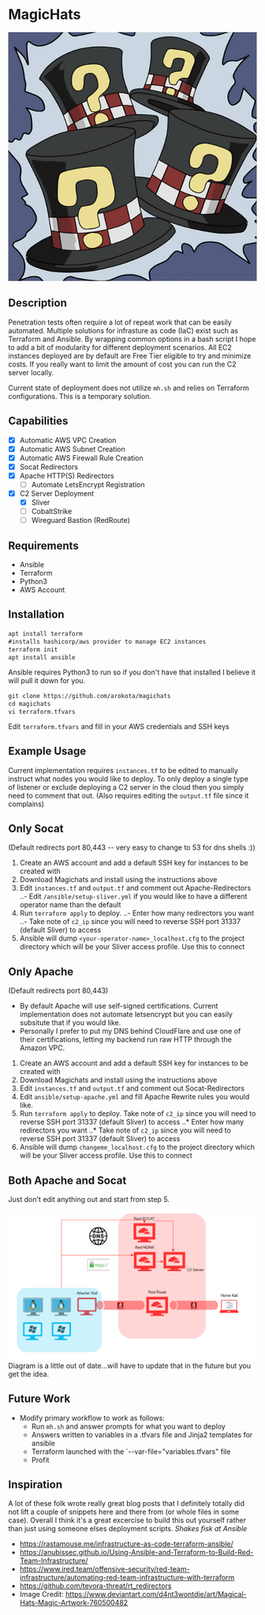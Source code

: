 # MagicHats 
![MagicalHats](magicalhats.png)
## Description
Penetration tests often require a lot of repeat work that can be easily automated.  Multiple solutions for infrasture as code (IaC) exist such as Terraform and Ansible.  By wrapping common options in a bash script I hope to add a bit of modularity for different deployment scenarios. All EC2 instances deployed are by default are Free Tier eligible to try and minimize costs.  If you really want to limit the amount of cost you can run the C2 server locally.

Current state of deployment does not utilize `mh.sh` and relies on Terraform configurations.  This is a temporary solution.

## Capabilities
- [x] Automatic AWS VPC Creation
- [x] Automatic AWS Subnet Creation
- [x] Automatic AWS Firewall Rule Creation
- [x] Socat Redirectors
- [x] Apache HTTP(S) Redirectors
	- [ ] Automate LetsEncrypt Registration
- [x] C2 Server Deployment
	- [x] Sliver
	- [ ] CobaltStrike
	- [ ] Wireguard Bastion (RedRoute)

## Requirements
- Ansible
- Terraform
- Python3
- AWS Account

## Installation

```
apt install terraform
#installs hashicorp/aws provider to manage EC2 instances
terraform init 
apt install ansible
```
Ansible requires Python3 to run so if you don't have that installed I believe it will pull it down for you.

```
git clone https://github.com/arokota/magichats
cd magichats
vi terraform.tfvars
```
Edit `terraform.tfvars` and fill in your AWS credentials and SSH keys

## Example Usage

Current implementation requires `instances.tf` to be edited to manually instruct what nodes you would like to deploy. To only deploy a single type of listener or exclude deploying a C2 server in the cloud then you simply need to comment that out.  (Also requires editing the `output.tf` file since it complains)

## Only Socat
(Default redirects port 80,443 -- very easy to change to 53 for dns shells :))
1. Create an AWS account and add a default SSH key for instances to be created with
2. Download Magichats and install using the instructions above
3. Edit `instances.tf` and `output.tf` and comment out Apache-Redirectors
..- Edit `/ansible/setup-sliver.yml` if you would like to have a different operator name than the default
4. Run `terraform apply` to deploy. 
..- Enter how many redirectors you want
..- Take note of `c2_ip` since you will need to reverse SSH port 31337 (default Sliver) to access
5. Ansible will dump `<your-operator-name>_localhost.cfg` to the project directory which will be your Sliver access profile. Use this to connect

## Only Apache
(Default redirects port 80,443)

* By default Apache will use self-signed certifications. Current implementation does not automate letsencrypt but you can easily subsitute that if you would like.
* Personally I prefer to put my DNS behind CloudFlare and use one of their certifications, letting my backend run raw HTTP through the Amazon VPC.  

1. Create an AWS account and add a default SSH key for instances to be created with
2. Download Magichats and install using the instructions above
3. Edit `instances.tf` and `output.tf` and comment out Socat-Redirectors
4. Edit `ansible/setup-apache.yml` and fill Apache Rewrite rules you would like.
5. Run `terraform apply` to deploy.  Take note of `c2_ip` since you will need to reverse SSH port 31337 (default Sliver) to access
..* Enter how many redirectors you want
..* Take note of `c2_ip` since you will need to reverse SSH port 31337 (default Sliver) to access
6. Ansible will dump `changeme_localhost.cfg` to the project directory which will be your Sliver access profile. Use this to connect

## Both Apache and Socat

Just don't edit anything out and start from step 5.


![RT-Diagram](rt-infra-diagram.png)
Diagram is a little out of date...will have to update that in the future but you get the idea.

## Future Work
* Modify primary workflow to work as follows:
	* Run `mh.sh` and answer prompts for what you want to deploy
	* Answers written to variables in a .tfvars file and Jinja2 templates for ansible
	* Terraform launched with the `--var-file="variables.tfvars" file
	* Profit

## Inspiration

A lot of these folk wrote really great blog posts that I definitely totally did not lift a couple of snippets here and there from (or whole files in some case).  Overall I think it's a great excercise to build this out yourself rather than just using someone elses deployment scripts. *Shakes fisk at Ansible*

- https://rastamouse.me/infrastructure-as-code-terraform-ansible/
- https://anubissec.github.io/Using-Ansible-and-Terraform-to-Build-Red-Team-Infrastructure/
- https://www.ired.team/offensive-security/red-team-infrastructure/automating-red-team-infrastructure-with-terraform
- https://github.com/tevora-threat/rt_redirectors
- Image Credit: https://www.deviantart.com/d4nt3wontdie/art/Magical-Hats-Magic-Artwork-760500482

